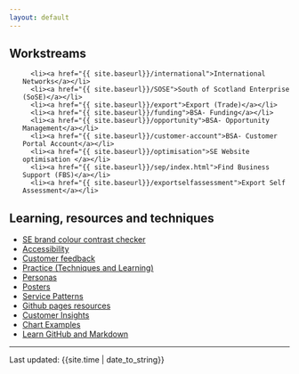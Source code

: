 ```yaml
---
layout: default
---
```


<h2>Workstreams</h2>
<ul>
      
      <li><a href="{{ site.baseurl}}/international">International Networks</a></li>
      <li><a href="{{ site.baseurl}}/SOSE">South of Scotland Enterprise (SoSE)</a></li>
      <li><a href="{{ site.baseurl}}/export">Export (Trade)</a></li>
      <li><a href="{{ site.baseurl}}/funding">BSA- Funding</a></li>
      <li><a href="{{ site.baseurl}}/opportunity">BSA- Opportunity Management</a></li>
      <li><a href="{{ site.baseurl}}/customer-account">BSA- Customer Portal Account</a></li>
      <li><a href="{{ site.baseurl}}/optimisation">SE Website optimisation </a></li>
      <li><a href="{{ site.baseurl}}/sep/index.html">Find Business Support (FBS)</a></li>
      <li><a href="{{ site.baseurl}}/exportselfassessment">Export Self Assessment</a></li>
</ul>
<h2>Learning, resources and techniques</h2>
<ul>
      <li><a href="{{ site.baseurl}}/colours.htm">SE brand colour contrast checker</a> </li>
      <li><a href="{{ site.baseurl}}/a11y/">Accessibility</a> </li>
      <li><a href="{{ site.baseurl}}/feedback/">Customer feedback</a> </li>
      <li><a href="{{ site.baseurl}}/practice/">Practice   (Techniques and Learning)</a> </li>
      <li><a href="{{ site.baseurl}}/personas/">Personas</a> </li>
      <li><a href="{{ site.baseurl}}/posters/">Posters</a></li>
      <li><a href="{{ site.baseurl}}/patterns/">Service Patterns</a></li>
      <li><a href="{{ site.baseurl}}/resources/">Github pages resources</a> </li>
      <li><a href="{{ site.baseurl}}/insights/">Customer Insights</a> </li>
      <li><a href="{{ site.baseurl}}/charts/">Chart Examples</a> </li>
      <li><a href="{{ site.baseurl}}/resources/">Learn GitHub and Markdown</a> </li>
</ul> 
<hr /> 
<div>Last updated: {{site.time | date_to_string}}</div>
   
